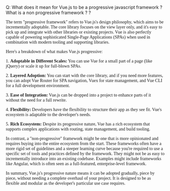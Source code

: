 Q: What does it mean for Vue.js to be a progressive javascript framework ? What is a non progressive framework ? ?


<span style="font-family:Optima-Regular;">The term "progressive framework" refers to Vue.js's design philosophy, which aims to be incrementally adoptable. The core library focuses on the view layer only, and it's easy to pick up and integrate with other libraries or existing projects. Vue is also perfectly capable of powering sophisticated Single-Page Applications (SPAs) when used in combination with modern tooling and supporting libraries.</span>

<span style="font-family:Optima-Regular;">Here's a breakdown of what makes Vue.js progressive:</span>

<span style="font-family:Optima-Regular;">1. **Adoptable in Different Scales:** You can use Vue for a small part of a page (like jQuery) or scale it up for full-blown SPAs.</span>

<span style="font-family:Optima-Regular;">2. **Layered Adoption:** You can start with the core library, and if you need more features, you can adopt Vue Router for SPA navigation, Vuex for state management, and Vue CLI for a full development environment.</span>

<span style="font-family:Optima-Regular;">3. **Ease of Integration:** Vue.js can be dropped into a project to enhance parts of it without the need for a full rewrite.</span>

<span style="font-family:Optima-Regular;">4. **Flexibility:** Developers have the flexibility to structure their app as they see fit. Vue's ecosystem is adaptable to the developer's needs.</span>

<span style="font-family:Optima-Regular;">5. **Rich Ecosystem:** Despite its progressive nature, Vue has a rich ecosystem that supports complex applications with routing, state management, and build tooling.</span>

<span style="font-family:Optima-Regular;">In contrast, a "non-progressive" framework might be one that is more opinionated and requires buying into the entire ecosystem from the start. These frameworks often have a more rigid set of guidelines and a steeper learning curve because you're required to use a specific set of tools and practices defined by the framework. They might not be as easy to incrementally introduce into an existing codebase. Examples might include frameworks like Angular, which is often seen as a full-featured, enterprise-level framework.</span>

<span style="font-family:Optima-Regular;">In summary, Vue.js's progressive nature means it can be adopted gradually, piece by piece, without needing a complete overhaul of your project. It is designed to be as flexible and modular as the developer's particular use case requires.</span>
